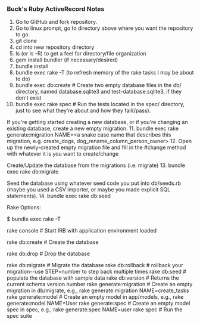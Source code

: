 ### Buck's Ruby ActiveRecord Notes

1. Go to GitHub and fork repository.
2. Go to linux prompt, go to directory above where you want the repository to go.
3. git clone <paste repository fork url>
4. cd into new repository directory
5. ls (or ls -R) to get a feel for directory/file organization
6. gem install bundler (if necessary/desired)
7. bundle install
8. bundle exec rake -T (to refresh memory of the rake tasks I may be about to do)
9. bundle exec db:create # Create two empty database files in the db/ directory, named database.sqlite3 and test-database.sqlite3, if they don't exist
10. bundle exec rake spec # Run the tests located in the spec/ directory, just to see what they're about and how they fail(/pass).

If you're getting started creating a new database, or if you're changing an existing database, create a new empty migration.
  11. bundle exec rake generate:migration NAME=<a snake case name that describes this migration, e.g. create_dogs, dog_rename_column_person_owner>
  12. Open up the newly-created empty migration file and fill in the #change method with whatever it is you want to create/change

Create/Update the database from the migrations (i.e. migrate)
13. bundle exec rake db:migrate

Seed the database using whatever seed code you put into db/seeds.rb (maybe you used a CSV importer, or maybe you made explicit SQL statements).
14. bundle exec rake db:seed


Rake Options:

$ bundle exec rake -T

rake console             # Start IRB with application environment loaded

rake db:create           # Create the database

rake db:drop             # Drop the database

rake db:migrate          # Migrate the database
rake db:rollback         # rollback your migration--use STEP=number to step back multiple times
rake db:seed             # populate the database with sample data
rake db:version          # Returns the current schema version number
rake generate:migration  # Create an empty migration in db/migrate, e.g., rake generate:migration NAME=create_tasks
rake generate:model      # Create an empty model in app/models, e.g., rake generate:model NAME=User
rake generate:spec       # Create an empty model spec in spec, e.g., rake generate:spec NAME=user
rake spec                # Run the spec suite
